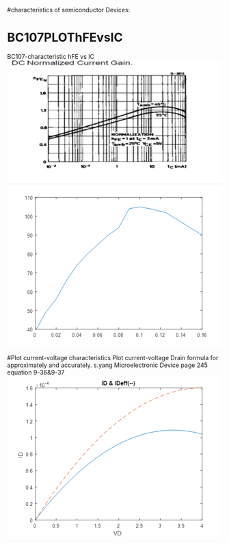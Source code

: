 #characteristics of semiconductor Devices:

# BC107PLOThFEvsIC
BC107-characteristic  hFE vs IC
!['BC107-characteristic  hFE vs IC'](https://raw.githubusercontent.com/stackprogramer/BC107PLOThFEvsIC/master/images/BC107.png)
!['BC107-characteristic  hFE vs IC'](https://raw.githubusercontent.com/stackprogramer/BC107PLOThFEvsIC/master/images/BC107-2.png)





#Plot current-voltage  characteristics
Plot current-voltage Drain formula for approximately and accurately.
s.yang Microelectronic Device page 245 equation 9-36&9-37
!['current-voltage characteristics'](https://raw.githubusercontent.com/stackprogramer/BC107PLOThFEvsIC/master/images/ID.png)
